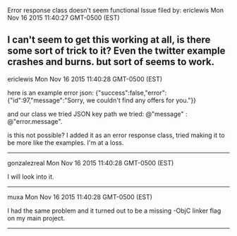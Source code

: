 Error response class doesn't seem functional
Issue filed by: ericlewis
Mon Nov 16 2015 11:40:27 GMT-0500 (EST)

I can't seem to get this working at all, is there some sort of trick to it? Even the twitter example crashes and burns. but sort of seems to work.
-------------------------------------------------------------------------------
ericlewis
Mon Nov 16 2015 11:40:28 GMT-0500 (EST)

here is an example error json: 
{"success":false,"error":{"id":97,"message":"Sorry, we couldn't find any offers for you."}}

and our class we tried JSON key path we tried:  @"message" : @"error.message".

is this not possible? I added it as an error response class, tried making it to be more like the examples. I'm at a loss.


-------------------------------------------------------------------------------
gonzalezreal
Mon Nov 16 2015 11:40:28 GMT-0500 (EST)

I will look into it.

-------------------------------------------------------------------------------
muxa
Mon Nov 16 2015 11:40:28 GMT-0500 (EST)

I had the same problem and it turned out to be a missing -ObjC linker flag on my main project.

-------------------------------------------------------------------------------